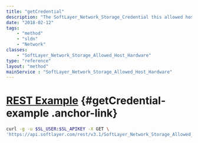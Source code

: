 ```yaml
---
title: "getCredential"
description: "The SoftLayer_Network_Storage_Credential this allowed host uses."
date: "2018-02-12"
tags:
    - "method"
    - "sldn"
    - "Network"
classes:
    - "SoftLayer_Network_Storage_Allowed_Host_Hardware"
type: "reference"
layout: "method"
mainService : "SoftLayer_Network_Storage_Allowed_Host_Hardware"
---
```


# [REST Example](#getCredential-example) <a href="/article/rest/"><i class="fas fa-question"></i></a> {#getCredential-example .anchor-link} 
```bash
curl -g -u $SL_USER:$SL_APIKEY -X GET \
'https://api.softlayer.com/rest/v3.1/SoftLayer_Network_Storage_Allowed_Host_Hardware/{SoftLayer_Network_Storage_Allowed_Host_HardwareID}/getCredential'
```
